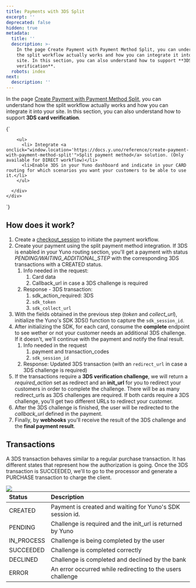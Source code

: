 ```yaml
---
title: Payments with 3DS Split
excerpt: ''
deprecated: false
hidden: true
metadata:
  title: ''
  description: >-
    In the page Create Payment with Payment Method Split, you can understand how
    the split workflow actually works and how you can integrate it into your
    site. In this section, you can also understand how to support **3DS card
    verification**.
  robots: index
next:
  description: ''
---
```

In the page [Create Payment with Payment Method Split](https://docs.y.uno/reference/create-payment-with-payment-method-split), you can understand how the split workflow actually works and how you can integrate it into your site. In this section, you can also understand how to support **3DS card verification**. 

<HTMLBlock>{`
<body>
  <div class="infoBlockContainer">
    <div class="verticalLine"></div>
    <div>
      <div class="contentContainer">

        <ul>
          <li> Integrate <a onclick="window.location='https://docs.y.uno/reference/create-payment-with-payment-method-split'">Split payment method</a> solution. (Only available for DIRECT workflow)</li>
          <li>Enable 3DS in your Yuno dashboard and indicate in your CARD routing for which scenarios you want your customers to be able to use it.</li>
        </ul>

      </div>
    </div>
  </div>
</body>
`}</HTMLBlock>

## How does it work?

1. Create a [checkout\_session](https://docs.y.uno/reference/create-checkout-session) to initiate the payment workflow. 
2. Create your payment using the split payment method integration. If 3DS is enabled in your Yuno routing section, you'll get a payment with status *PENDING/WAITING\_ADDITIONAL\_STEP* with the corresponding 3DS transactions with a CREATED status. 
   1. Info needed in the request: 
      1. Card data
      2. Callback\_url in case a 3DS challenge is required
   2. Response - 3DS transaction: 
      1. sdk\_action\_required: 3DS
      2. `sdk_token`
      3. `sdk_collect_url`
3. With the fields obtained in the previous step (*token* and *collect\_url*), initialize the Yuno's SDK 3DS() function to capture the `sdk_session_id`. 
4. After initializing the SDK, for each card, consume the **complete** endpoint to see wether or not your customer needs an additional 3DS challenge. If it doesn't, we'll continue with the payment and notify the final result. 
   1. Info needed in the request
      1. payment and transaction\_codes
      2. `sdk_session_id`
   2. Response: Updated 3DS transaction (with an `redirect_url` in case a 3DS challenge is required)
5. If the transactions require a **3DS verification challenge**, we will return a *required\_action* set as redirect and an **init\_url** for you to redirect your customers in order to complete the challenge. There will be as many redirect\_urls as 3DS challenges are required. If both cards require a 3DS challenge, you'll get two different URLs to redirect your customer. 
6. After the 3DS challenge is finished, the user will be redirected to the *callback\_url* defined in the payment.  
7. Finally, by **webhooks** you'll receive the result of the 3DS challenge and the **final payment result**.

## Transactions

A 3DS transaction behaves similar to a regular purchase transaction. It has different states that represent how the authorization is going. Once the 3DS transaction is SUCCEEDED, we'll to go to the processor and generate a PURCHASE transaction to charge the client. 

<Image align="left" src="https://files.readme.io/de8148a-3DS.png" />

| Status      | Description                                                 |
| :---------- | :---------------------------------------------------------- |
| CREATED     | Payment is created and waiting for Yuno's SDK session id.   |
| PENDING     | Challenge is required and the init\_url is returned by Yuno |
| IN\_PROCESS | Challenge is being completed by the user                    |
| SUCCEEDED   | Challenge is completed correctly                            |
| DECLINED    | Challenge is completed and declined by the bank             |
| ERROR       | An error occurred while redirecting to the users challenge  |
